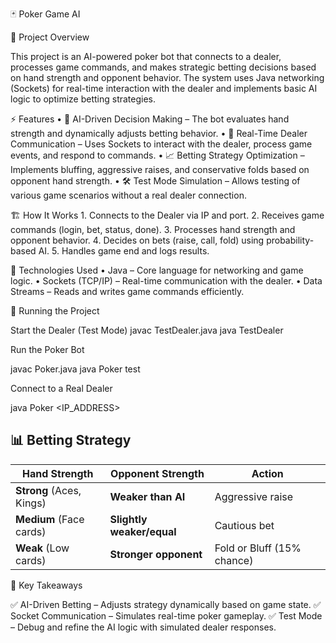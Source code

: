 🃏 Poker Game AI

🎯 Project Overview

This project is an AI-powered poker bot that connects to a dealer, processes game commands, and makes strategic betting decisions based on hand strength and opponent behavior. The system uses Java networking (Sockets) for real-time interaction with the dealer and implements basic AI logic to optimize betting strategies.

⚡ Features
	•	🤖 AI-Driven Decision Making – The bot evaluates hand strength and dynamically adjusts betting behavior.
	•	🔄 Real-Time Dealer Communication – Uses Sockets to interact with the dealer, process game events, and respond to commands.
	•	📈 Betting Strategy Optimization – Implements bluffing, aggressive raises, and conservative folds based on opponent hand strength.
	•	🛠️ Test Mode Simulation – Allows testing of various game scenarios without a real dealer connection.

🏗️ How It Works
	1.	Connects to the Dealer via IP and port.
	2.	Receives game commands (login, bet, status, done).
	3.	Processes hand strength and opponent behavior.
	4.	Decides on bets (raise, call, fold) using probability-based AI.
	5.	Handles game end and logs results.

🔧 Technologies Used
	•	Java – Core language for networking and game logic.
	•	Sockets (TCP/IP) – Real-time communication with the dealer.
	•	Data Streams – Reads and writes game commands efficiently.

🚀 Running the Project

Start the Dealer (Test Mode)
javac TestDealer.java
java TestDealer

Run the Poker Bot

javac Poker.java
java Poker test

Connect to a Real Dealer

java Poker <IP_ADDRESS> <PORT>

## 📊 Betting Strategy  
| **Hand Strength**  | **Opponent Strength**  | **Action**  |
|-------------------|---------------------|------------|
| **Strong** (Aces, Kings)  | **Weaker than AI**  | Aggressive raise  |
| **Medium** (Face cards)  | **Slightly weaker/equal**  | Cautious bet  |
| **Weak** (Low cards)  | **Stronger opponent**  | Fold or Bluff (15% chance)  |

📌 Key Takeaways

✅ AI-Driven Betting – Adjusts strategy dynamically based on game state.
✅ Socket Communication – Simulates real-time poker gameplay.
✅ Test Mode – Debug and refine the AI logic with simulated dealer responses.
